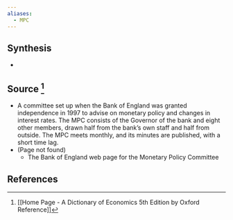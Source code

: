 ```yaml
---
aliases:
  - MPC
---
```

## Synthesis
- 
## Source [^1]
- A committee set up when the Bank of England was granted independence in 1997 to advise on monetary policy and changes in interest rates. The MPC consists of the Governor of the bank and eight other members, drawn half from the bank’s own staff and half from outside. The MPC meets monthly, and its minutes are published, with a short time lag.
- (Page not found)
	- The Bank of England web page for the Monetary Policy Committee
## References

[^1]: [[Home Page - A Dictionary of Economics 5th Edition by Oxford Reference]]